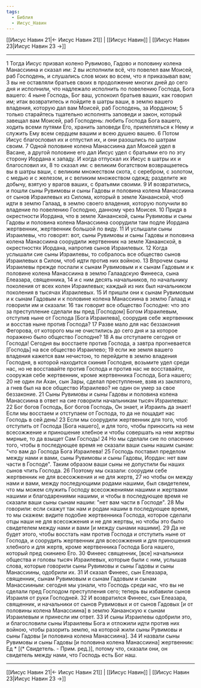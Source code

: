 ```yaml
---
tags:
  - Библия
  - Иисус_Навин
---
```

[[Иисус Навин 21|← Иисус Навин 21]] | [[Иисус Навин]] | [[Иисус Навин 23|Иисус Навин 23 →]]

---
1 Тогда Иисус призвал колено Рувимово, Гадово и половину колена Манассиина и сказал им:
2 вы исполнили всё, что повелел вам Моисей, раб Господень, и слушались слов моих во всем, что я приказывал вам;
3 вы не оставляли братьев своих в продолжение многих дней до сего дня и исполнили, что надлежало исполнить по повелению Господа, Бога вашего:
4 ныне Господь, Бог ваш, успокоил братьев ваших, как говорил им; итак возвратитесь и пойдите в шатры ваши, в землю вашего владения, которую дал вам Моисей, раб Господень, за Иорданом;
5 только старайтесь тщательно исполнять заповеди и закон, который завещал вам Моисей, раб Господень: любить Господа Бога вашего, ходить всеми путями Его, хранить заповеди Его, прилепляться к Нему и служить Ему всем сердцем вашим и всею душею вашею.
6 Потом Иисус благословил их и отпустил их, и они разошлись по шатрам своим.
7 Одной половине колена Манассиина дал Моисей удел в Васане, а другой половине его дал Иисус удел с братьями его по эту сторону Иордана к западу. И когда отпускал их Иисус в шатры их и благословил их,
8 то сказал им: с великим богатством возвращаетесь вы в шатры ваши, с великим множеством скота, с серебром, с золотом, с медью и с железом, и с великим множеством одежд; разделите же добычу, взятую у врагов ваших, с братьями своими.
9 И возвратились, и пошли сыны Рувимовы и сыны Гадовы и половина колена Манассиина от сынов Израилевых из Силома, который в земле Ханаанской, чтоб идти в землю Галаад, в землю своего владения, которую получили во владение по повелению Господню, данному чрез Моисея.
10 Придя в окрестности Иордана, что в земле Ханаанской, сыны Рувимовы и сыны Гадовы и половина колена Манассиина соорудили там подле Иордана жертвенник, жертвенник большой по виду.
11 И услышали сыны Израилевы, что говорят: вот, сыны Рувимовы и сыны Гадовы и половина колена Манассиина соорудили жертвенник на земле Ханаанской, в окрестностях Иордана, напротив сынов Израилевых.
12 Когда услышали сие сыны Израилевы, то собралось все общество сынов Израилевых в Силом, чтоб идти против них войною.
13 Впрочем сыны Израилевы прежде послали к сынам Рувимовым и к сынам Гадовым и к половине колена Манассиина в землю Галаадскую Финееса, сына Елеазара, священника,
14 и с ним десять начальников, по начальнику поколения от всех колен Израилевых; каждый из них был начальником поколения в тысячах Израилевых.
15 И пришли они к сынам Рувимовым и к сынам Гадовым и к половине колена Манассиина в землю Галаад и говорили им и сказали:
16 так говорит все общество Господне: что это за преступление сделали вы пред [Господом] Богом Израилевым, отступив ныне от Господа [Бога Израилева], соорудив себе жертвенник и восстав ныне против Господа?
17 Разве мало для нас беззакония Фегорова, от которого мы не очистились до сего дня и за которое поражено было общество Господне?
18 А вы отступаете сегодня от Господа! Сегодня вы восстаете против Господа, а завтра прогневается [Господь] на все общество Израилево;
19 если же земля вашего владения кажется вам нечистою, то перейдите в землю владения Господня, в которой находится скиния Господня, возьмите удел среди нас, но не восставайте против Господа и против нас не восставайте, сооружая себе жертвенник, кроме жертвенника Господа, Бога нашего;
20 не один ли Ахан, сын Зары, сделал преступление, взяв из заклятого, а гнев был на все общество Израилево? не один он умер за свое беззаконие.
21 Сыны Рувимовы и сыны Гадовы и половина колена Манассиина в ответ на сие говорили начальникам тысяч Израилевых:
22 Бог богов Господь, Бог богов Господь, Он знает, и Израиль да знает! Если мы восстаем и отступаем от Господа, то да не пощадит нас Господь в сей день!
23 Если мы соорудили жертвенник для того, чтоб отступить от Господа [Бога нашего], и для того, чтобы приносить на нем всесожжение и приношение хлебное и чтобы совершать на нем жертвы мирные, то да взыщет Сам Господь!
24 Но мы сделали сие по опасению того, чтобы в последующее время не сказали ваши сыны нашим сынам: "что вам до Господа Бога Израилева!
25 Господь поставил пределом между нами и вами, сыны Рувимовы и сыны Гадовы, Иордан: нет вам части в Господе". Таким образом ваши сыны не допустили бы наших сынов чтить Господа.
26 Поэтому мы сказали: соорудим себе жертвенник не для всесожжения и не для жертв,
27 но чтобы он между нами и вами, между последующими родами нашими, был свидетелем, что мы можем служить Господу всесожжениями нашими и жертвами нашими и благодарениями нашими, и чтобы в последующее время не сказали ваши сыны сынам нашим: "нет вам части в Господе".
28 Мы говорили: если скажут так нам и родам нашим в последующее время, то мы скажем: видите подобие жертвенника Господа, которое сделали отцы наши не для всесожжения и не для жертвы, но чтобы это было свидетелем между нами и вами [и между сынами нашими].
29 Да не будет этого, чтобы восстать нам против Господа и отступить ныне от Господа, и соорудить жертвенник для всесожжения и для приношения хлебного и для жертв, кроме жертвенника Господа Бога нашего, который пред скиниею Его.
30 Финеес священник, [все] начальники общества и головы тысяч Израилевых, которые были с ним, услышав слова, которые говорили сыны Рувимовы и сыны Гадовы и сыны Манассиины, одобрили их.
31 И сказал Финеес, сын Елеазара, священник, сынам Рувимовым и сынам Гадовым и сынам Манассииным: сегодня мы узнали, что Господь среди нас, что вы не сделали пред Господом преступления сего; теперь вы избавили сынов Израиля от руки Господней.
32 И возвратился Финеес, сын Елеазара, священник, и начальники от сынов Рувимовых и от сынов Гадовых [и от половины колена Манассиина] в землю Ханаанскую к сынам Израилевым и принесли им ответ.
33 И сыны Израилевы одобрили это, и благословили сыны Израилевы Бога и отложили идти против них войною, чтобы разорить землю, на которой жили сыны Рувимовы и сыны Гадовы [и половина колена Манассиина].
34 И назвали сыны Рувимовы и сыны Гадовы [и половина колена Манассиина] жертвенник: Ед * [(* Свидетель. - Прим. ред.)], потому что, сказали они, он свидетель между нами, что Господь есть Бог наш.

---
[[Иисус Навин 21|← Иисус Навин 21]] | [[Иисус Навин]] | [[Иисус Навин 23|Иисус Навин 23 →]]
